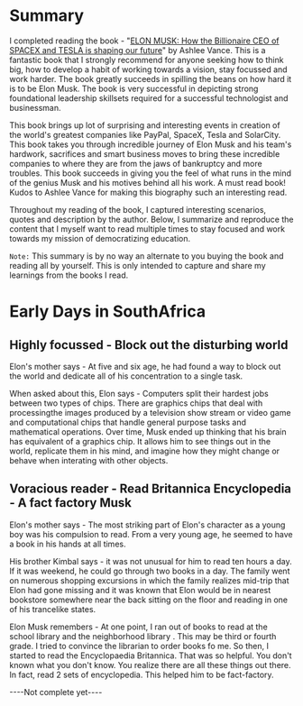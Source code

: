 # Summary
I completed reading the book - "[ELON MUSK: How the Billionaire CEO of SPACEX and TESLA is shaping our future](https://www.amazon.com/Elon-Musk-SpaceX-Fantastic-Future/dp/0062301233)" by Ashlee Vance. This is a fantastic book that I strongly recommend for anyone seeking how to think big, how to develop a habit of working towards a vision, stay focussed and work harder. The book greatly succeeds in spilling the beans on how hard it is to be Elon Musk. The book is very successful in depicting strong foundational leadership skillsets required for a successful technologist and businessman. 

This book brings up lot of surprising and interesting events in creation of the world's greatest companies like PayPal, SpaceX, Tesla and SolarCity. This book takes you through incredible journey of Elon Musk and his team's hardwork, sacrifices and smart business moves to bring these incredible companies to where they are from the jaws of bankruptcy and more troubles. This book succeeds in giving you the feel of what runs in the mind of the genius Musk and his motives behind all his work. A must read book! Kudos to Ashlee Vance for making this biography such an interesting read.

Throughout my reading of the book, I captured interesting scenarios, quotes and description by the author. Below, I summarize and reproduce the content that I myself want to read multiple times to stay focused and work towards my mission of democratizing education.

`Note:` This summary is by no way an alternate to you buying the book and reading all by yourself. This is only intended to capture and share my learnings from the books I read.

# Early Days in SouthAfrica

## Highly focussed - Block out the disturbing world
Elon's mother says - At five and six age, he had found a way to block out the world and dedicate all of his concentration to a single task.

When asked about this, Elon says - Computers split their hardest jobs between two types of chips. There are graphics chips that deal with processingthe images produced by a television show stream or video game and computational chips that handle general purpose tasks and mathematical operations. Over time, Musk ended up thinking that his brain has equivalent of a graphics chip. It allows him to see things out in the world, replicate them in his mind, and imagine how they might change or behave when interating with other objects.

## Voracious reader - Read Britannica Encyclopedia - A fact factory Musk
Elon's mother says - The most striking part of Elon's character as a young boy was his compulsion to read. From a very young age, he seemed to have a book in his hands at all times. 

His brother Kimbal says - it was not unusual for him to read ten hours a day. If it was weekend, he could go through two books in a day. The family went on numerous shopping excursions in which the family realizes mid-trip that Elon had gone missing and it was known that Elon would be in nearest bookstore somewhere near the back sitting on the floor and reading in one of his trancelike states.

Elon Musk remembers - At one point, I ran out of books to read at the school library and the neighborhood library . This may be third or fourth grade. I tried to convince the librarian to order books fo me. So then, I started to read the Encyclopaedia Britannica. That was so helpful. You don't known what you don't know. You realize there are all these things out there. In fact, read 2 sets of encyclopedia. This helped him to be fact-factory.



----Not complete yet----
